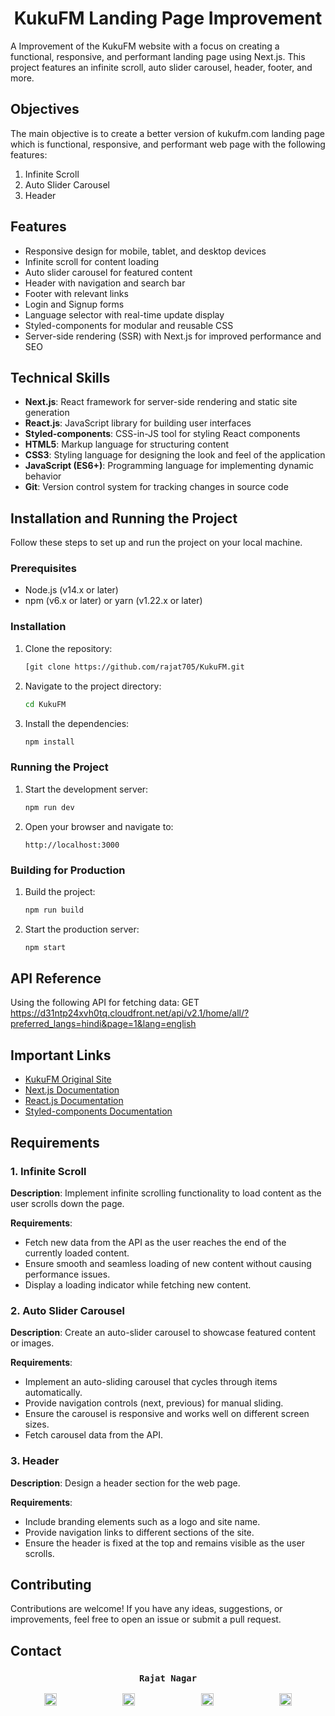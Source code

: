 <h1 align="center">KukuFM Landing Page Improvement</h1>

A Improvement of the KukuFM website with a focus on creating a functional, responsive, and performant landing page using Next.js. This project features an infinite scroll, auto slider carousel, header, footer, and more.

## Objectives

The main objective is to create a better version of kukufm.com landing page which is functional, responsive, and performant web page with the following features:
1. Infinite Scroll
2. Auto Slider Carousel
3. Header

## Features

- Responsive design for mobile, tablet, and desktop devices
- Infinite scroll for content loading
- Auto slider carousel for featured content
- Header with navigation and search bar
- Footer with relevant links
- Login and Signup forms
- Language selector with real-time update display
- Styled-components for modular and reusable CSS
- Server-side rendering (SSR) with Next.js for improved performance and SEO

## Technical Skills

- **Next.js**: React framework for server-side rendering and static site generation
- **React.js**: JavaScript library for building user interfaces
- **Styled-components**: CSS-in-JS tool for styling React components
- **HTML5**: Markup language for structuring content
- **CSS3**: Styling language for designing the look and feel of the application
- **JavaScript (ES6+)**: Programming language for implementing dynamic behavior
- **Git**: Version control system for tracking changes in source code

## Installation and Running the Project

Follow these steps to set up and run the project on your local machine.

### Prerequisites

- Node.js (v14.x or later)
- npm (v6.x or later) or yarn (v1.22.x or later)

### Installation

1. Clone the repository:

    ```sh
    [git clone https://github.com/rajat705/KukuFM.git
    ```

2. Navigate to the project directory:

    ```sh
    cd KukuFM
    ```

3. Install the dependencies:

    ```sh
    npm install
    ```


### Running the Project

1. Start the development server:

    ```sh
    npm run dev
    ```

2. Open your browser and navigate to:

    ```
    http://localhost:3000
    ```

### Building for Production

1. Build the project:

    ```sh
    npm run build
    ```

2. Start the production server:

    ```sh
    npm start
    ```


## API Reference

Using the following API for fetching data:
GET https://d31ntp24xvh0tq.cloudfront.net/api/v2.1/home/all/?preferred_langs=hindi&page=1&lang=english

## Important Links

- [KukuFM Original Site](https://kukufm.com)
- [Next.js Documentation](https://nextjs.org/docs)
- [React.js Documentation](https://reactjs.org/docs/getting-started.html)
- [Styled-components Documentation](https://styled-components.com/docs)

##  Requirements

### 1. Infinite Scroll

**Description**: Implement infinite scrolling functionality to load content as the user scrolls down the page.

**Requirements**:
- Fetch new data from the API as the user reaches the end of the currently loaded content.
- Ensure smooth and seamless loading of new content without causing performance issues.
- Display a loading indicator while fetching new content.

### 2. Auto Slider Carousel

**Description**: Create an auto-slider carousel to showcase featured content or images.

**Requirements**:
- Implement an auto-sliding carousel that cycles through items automatically.
- Provide navigation controls (next, previous) for manual sliding.
- Ensure the carousel is responsive and works well on different screen sizes.
- Fetch carousel data from the API.

### 3. Header

**Description**: Design a header section for the web page.

**Requirements**:
- Include branding elements such as a logo and site name.
- Provide navigation links to different sections of the site.
- Ensure the header is fixed at the top and remains visible as the user scrolls.

## Contributing

Contributions are welcome! If you have any ideas, suggestions, or improvements, feel free to open an issue or submit a pull request.


## Contact 
 <h3 align="center">
  <code> Rajat Nagar </code>
</h3>
<p align="center">
    <a href="mailto:rajatnagar7893@gmail.com" target="_blank" style="margin-right: 50px;"><img src="https://upload.wikimedia.org/wikipedia/commons/7/7e/Gmail_icon_%282020%29.svg" alt="Gmail" width="20" height="20"></a>
    &nbsp;&nbsp;&nbsp;&nbsp;&nbsp;&nbsp;&nbsp;&nbsp;&nbsp;&nbsp;&nbsp;&nbsp;
    <a href="https://www.linkedin.com/in/rajat-nagar/" target="_blank" style="margin-right: 50px;"><img src="https://upload.wikimedia.org/wikipedia/commons/c/ca/LinkedIn_logo_initials.png" alt="LinkedIn" width="20" height="20"></a>
    &nbsp;&nbsp;&nbsp;&nbsp;&nbsp;&nbsp;&nbsp;&nbsp;&nbsp;&nbsp;&nbsp;&nbsp;
    <a href="https://github.com/rajat705" target="_blank" style="margin-right: 50px;"><img src="https://upload.wikimedia.org/wikipedia/commons/c/c2/GitHub_Invertocat_Logo.svg" alt="GitHub" width="20" height="20"></a>
    &nbsp;&nbsp;&nbsp;&nbsp;&nbsp;&nbsp;&nbsp;&nbsp;&nbsp;&nbsp;&nbsp;&nbsp;
    <a href="https://www.instagram.com/_rajatnagar_/" target="_blank"><img src="https://upload.wikimedia.org/wikipedia/commons/a/a5/Instagram_icon.png" alt="Instagram" width="20" height="20"></a>
</p>




